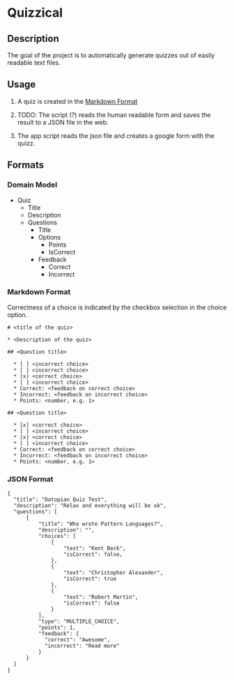# Quizzical

## Description

The goal of the project is to automatically generate quizzes out of easily readable text files.

## Usage

1. A quiz is created in the [Markdown Format](###Markdown-Format)

2. TODO: The script (?) reads the human readable form and saves the result to a JSON file in the web.

3. The app script reads the json file and creates a google form with the quizz.

## Formats

### Domain Model

* Quiz 
  * Title
  * Description
  * Questions
    * Title
    * Options
      * Points
      * IsCorrect
	* Feedback
	  * Correct
	  * Incorrect

### Markdown Format

Correctness of a choice is indicated by the checkbox selection in the choice option.

```
# <title of the quiz>

* <Description of the quiz>

## <Question title>

  * [ ] <incorrect choice>
  * [ ] <incorrect choice>
  * [x] <correct choice>
  * [ ] <incorrect choice>
  * Correct: <feedback on correct choice>
  * Incorrect: <feedback on incorrect choice>
  * Points: <number, e.g. 1>
  
## <Question title>

  * [x] <correct choice>
  * [ ] <incorrect choice>
  * [x] <correct choice>
  * [ ] <incorrect choice>
  * Correct: <feedback on correct choice>
  * Incorrect: <feedback on incorrect choice>
  * Points: <number, e.g. 1>
```

### JSON Format

```
{
  "title": "Datopian Quiz Test",
  "description": "Relax and everything will be ok",
  "questions": [
      {
          "title": "Who wrote Pattern Languages?",
          "description": "",
          "choices": [
              {
                  "text": "Kent Beck",
                  "isCorrect": false,
              },
              {
                  "text": "Christopher Alexander",
                  "isCorrect": true
              },
              {
                  "text": "Robert Martin",
                  "isCorrect": false
              }
          ],
          "type": "MULTIPLE_CHOICE",
          "points": 1,
          "feedback": {
            "correct": "Awesome",
            "incorrect": "Read more"
          }
      }
  ]
}

```
